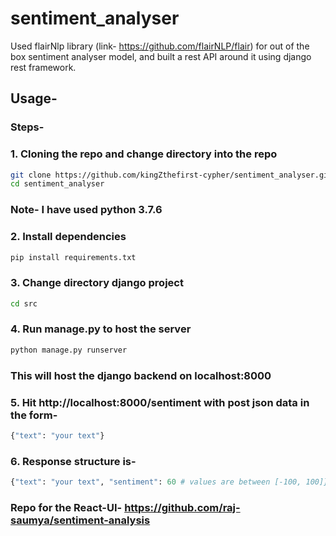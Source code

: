 # sentiment_analyser
Used flairNlp library (link- https://github.com/flairNLP/flair) for out of the box sentiment analyser model, and built a rest API around it using django rest framework.
## Usage-

### Steps-
### 1. Cloning the repo and change directory into the repo
``` bash
git clone https://github.com/kingZthefirst-cypher/sentiment_analyser.git
cd sentiment_analyser
```
### Note- I have used python 3.7.6
### 2. Install dependencies
``` bash
pip install requirements.txt
```
### 3. Change directory django project
``` bash
cd src
```
### 4. Run manage.py to host the server
``` bash
python manage.py runserver
```
### This will host the django backend on localhost:8000
### 5. Hit http://localhost:8000/sentiment with post json data in the form-
``` python
{"text": "your text"}
```
### 6. Response structure is-
``` python
{"text": "your text", "sentiment": 60 # values are between [-100, 100]}
```

### Repo for the React-UI- https://github.com/raj-saumya/sentiment-analysis
